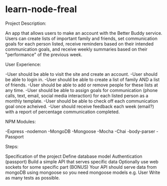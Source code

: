 # learn-node-freal

Project Description:

An app that allows users to make an account with the Better Buddy service. Users can create lists of important family and friends, set communication goals for each person listed, receive reminders based on their intended communication goals, and receive weekly summaries based on their "performance" of the previous week.

User Experience:

-User should be able to visit the site and create an account. -User should be able to login in. -User should be able to create a list of family AND a list of friends. -User should be able to add or remove people for these lists at any time. -User should be able to assign goals for communication (phone calls, text, email, social media interaction) for each listed person as a monthly template. -User should be able to check off each communication goal once acheived. -User should receive feedback each week (email?) with a report of percentage communication completed.

NPM Modules:

-Express -nodemon -MongoDB -Mongoose -Mocha -Chai -body-parser -Passport

Steps:

Specification of the project
Define database model
Authentication (passport)
Build a simple API that serves specific data
Optionally use web sockets for some specific part (BONUS)
Your API should serve data from mongoDB using mongoose so you need mongoose models e.g. User
Write as many tests as possible.

